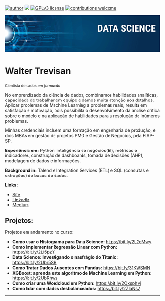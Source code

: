 [![author](https://img.shields.io/badge/author-walter-trevisan-red.svg)](https://www.linkedin.com/in/walter-trevisan) [![](https://img.shields.io/badge/python-3.7+-blue.svg)](https://www.python.org/downloads/release/python-365/) [![GPLv3 license](https://img.shields.io/badge/License-GPLv3-blue.svg)](http://perso.crans.org/besson/LICENSE.html) [![contributions welcome](https://img.shields.io/badge/contributions-welcome-brightgreen.svg?style=flat)](https://github.com/trevisanwjr/Projetos_Data_Science)

<p align="center">
  <img src="banner.png" >
</p>

# Walter Trevisan
<sub>Cientista de dados *em formação* </sub>

No emprendizado da ciência de dados, combinamos habilidades analíticas, capacidade de trabalhar em equipe e damos muita atenção aos detalhes. Aplicar problemas de Machine Learning a problemas reais, resulta em satisfação e motivação, pois possibilita o desenvolvimento da análise crítica sobre o modelo e na aplicação de habilidades para a resolução de inúmeros problemas.

Minhas credenciais incluem uma formação em engenharia de produção, e dois MBAs em gestão de projetos PMO e Gestão de Negócios, pela FIAP-SP.

**Experiência em:** Python, inteligência de negócios(BI), métricas e indicadores, construção de dashboards, tomada de decisões (AHP), modelagem de dados e informações.

**Background in:** Talend e Integration Services (ETL) e SQL (consultas e extrações) de bases de dados.

**Links:**
* [Site](http://wordpoint.com.br/)
* [LinkedIn](https://www.linkedin.com/in/walter-trevisan/)
* [Medium](https://medium.com/@trevisanwjr)


## Projetos:
Projetos em andamento no curso:

* **Como usar o Histograma para Data Science:** https://bit.ly/2L2cMwy
* **Como Implementar Regressão Linear com Python:** https://bit.ly/2Li5pzY
* **Data Science: Investigando o naufrágio do Titanic:** https://bit.ly/2Ubr5SH
* **Como Tratar Dados Ausentes com Pandas:** https://bit.ly/31KWSMN
* **XGBoost: aprenda este algoritmo de Machine Learning em Python:** https://bit.ly/2UbRhws
* **Como criar uma Wordcloud em Python:** https://bit.ly/2OxsphM
* **Como lidar com dados desbalanceados:** https://bit.ly/2ZlaNsV

---

